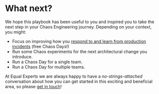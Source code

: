 # What next?

We hope this playbook has been useful to you and inspired you to take the next step in your Chaos Engineering journey. Depending on your context, you might:

* Focus on improving how you [respond to and learn from production incidents](complementary-approaches/) (free Chaos Days!)
* Run some Chaos experiments for the next architectural change you introduce.
* Run a Chaos Day for a single team.
* Run a Chaos Day for multiple teams.

At Equal Experts we are always happy to have a _no-strings-attached_ conversation about how you can get started in this exciting and beneficial area, so please [get in touch](https://www.equalexperts.com/contact-us/)!
